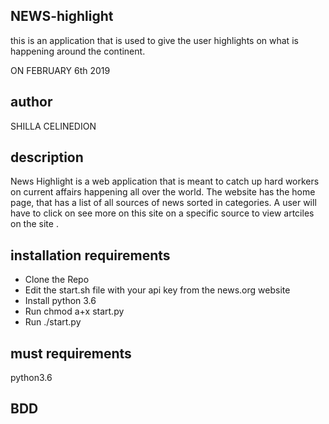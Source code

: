 ## NEWS-highlight

this is an application that is used to give the user highlights on what is happening around the continent.

ON FEBRUARY 6th 2019

## author
 SHILLA CELINEDION

## description

News Highlight is a web application that is meant to catch up hard workers on current affairs happening all over the world. The website has the home page, that has a list of all sources of news sorted in categories. A user will have to click on see more on this site on a specific source to view artciles on the site .

## installation requirements

- Clone the Repo
- Edit the start.sh file with your api key from the news.org website
- Install python 3.6
- Run chmod a+x start.py
- Run ./start.py

## must requirements

python3.6

## BDD
